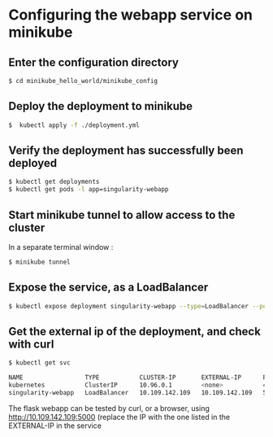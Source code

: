 # Configuring the webapp service on minikube

## Enter the configuration directory

```bash
$ cd minikube_hello_world/minikube_config
```

## Deploy the deployment to minikube 

```bash
$  kubectl apply -f ./deployment.yml
```

## Verify the deployment has successfully been deployed 

```bash
$ kubectl get deployments
$ kubectl get pods -l app=singularity-webapp
```

## Start minikube tunnel to allow access to the cluster

In a separate terminal window :

```bash
$ minikube tunnel
```

## Expose the service, as a LoadBalancer

```bash
$ kubectl expose deployment singularity-webapp --type=LoadBalancer --port=5000
```

## Get the external ip of the deployment, and check with curl

```bash
$ kubectl get svc

NAME                 TYPE           CLUSTER-IP       EXTERNAL-IP      PORT(S)          AGE
kubernetes           ClusterIP      10.96.0.1        <none>           443/TCP          52m
singularity-webapp   LoadBalancer   10.109.142.109   10.109.142.109   5000:30372/TCP   4m7s
```

The flask webapp can be tested by curl, or a browser, using http://10.109.142.109:5000 (replace the IP with the one listed in the EXTERNAL-IP in the service



